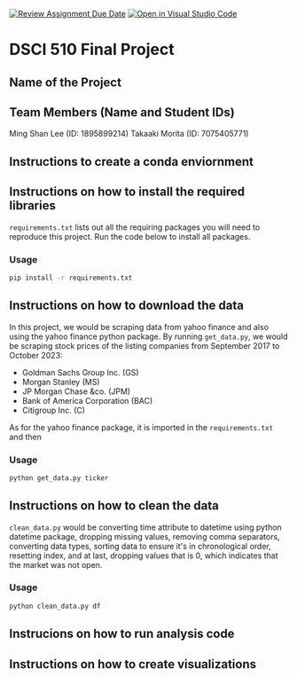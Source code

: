 [![Review Assignment Due Date](https://classroom.github.com/assets/deadline-readme-button-24ddc0f5d75046c5622901739e7c5dd533143b0c8e959d652212380cedb1ea36.svg)](https://classroom.github.com/a/h_LXMCrc)
[![Open in Visual Studio Code](https://classroom.github.com/assets/open-in-vscode-718a45dd9cf7e7f842a935f5ebbe5719a5e09af4491e668f4dbf3b35d5cca122.svg)](https://classroom.github.com/online_ide?assignment_repo_id=12742596&assignment_repo_type=AssignmentRepo)
# DSCI 510 Final Project

## Name of the Project

## Team Members (Name and Student IDs)

Ming Shan Lee (ID: 1895899214)
Takaaki Morita (ID: 7075405771) 

## Instructions to create a conda enviornment

## Instructions on how to install the required libraries

`requirements.txt` lists out all the requiring packages you will need to reproduce this project. Run the code below to install all packages.

### Usage

```bash
pip install -r requirements.txt
```

## Instructions on how to download the data

In this project, we would be scraping data from yahoo finance and also using the yahoo finance python package. By running `get_data.py`, we would be scraping stock prices of the listing companies from September 2017 to October 2023:

- Goldman Sachs Group Inc. (GS)
- Morgan Stanley (MS)
- JP Morgan Chase &co. (JPM)
- Bank of America Corporation (BAC)
- Citigroup Inc. (C)

As for the yahoo finance package, it is imported in the `requirements.txt` and then

### Usage

```bash
python get_data.py ticker
```

## Instructions on how to clean the data

`clean_data.py` would be converting time attribute to datetime using python datetime package, dropping missing values, removing comma separators, converting data types, sorting data to ensure it's in chronological order, resetting index, and at last, dropping values that is 0, which indicates that the market was not open.

### Usage

```bash
python clean_data.py df
```

## Instrucions on how to run analysis code

## Instructions on how to create visualizations
